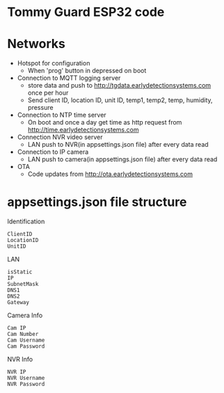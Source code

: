 # Tommy Guard ESP32 code

# Networks
- Hotspot for configuration
  - When 'prog' button in depressed on boot
- Connection to MQTT logging server
  - store data and push to http://tgdata.earlydetectionsystems.com once per hour
  - Send client ID, location ID, unit ID, temp1, temp2, temp, humidity, pressure
- Connection to NTP time server
  - On boot and once a day get time as http request from http://time.earlydetectionsystems.com
- Connection NVR video server
  - LAN push to NVR(in appsettings.json file) after every data read
- Connection to IP camera
  - LAN push to camera(in appsettings.json file) after every data read
- OTA
  - Code updates from http://ota.earlydetectionsystems.com
  
# appsettings.json file structure
Identification
```
ClientID
LocationID
UnitID
```

LAN
```
isStatic
IP
SubnetMask
DNS1
DNS2
Gateway
```

Camera Info
```
Cam IP
Cam Number
Cam Username
Cam Password
```

NVR Info
```
NVR IP
NVR Username
NVR Password
```


